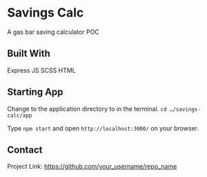 # Savings Calc
A gas bar saving calculator POC

## Built With
Express
JS
SCSS
HTML

## Starting App
Change to the application directory to in the terminal.
`cd …/savings-calc/app`

Type `npm start` and open `http://localhost:3000/` on your browser.

## Contact
Project Link: https://github.com/your_username/repo_name